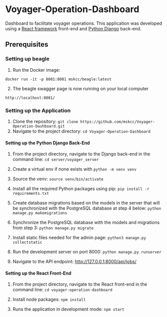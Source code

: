 # Voyager-Operation-Dashboard

Dashboard to facilitate voyager operations. This application was developed using a [React framework](https://reactjs.org/) front-end and [Python Django](https://www.djangoproject.com/) back-end.

## Prerequisites

### Setting up beagle

1. Run the Docker image:

```
docker run -it -p 8081:8081 mskcc/beagle:latest
```

2. The beagle swagger page is now running on your local computer

```
http://localhost:8081/
```

### Setting up the Application

1. Clone the repository: `git clone https://github.com/mskcc/Voyager-Operation-Dashboard.git`
2. Navigate to the project directory: `cd Voyager-Operation-Dashboard`

#### Setting up the Python Django Back-End

1. From the project directory, navigate to the Django back-end in the command line: `cd server/voyager_server`

2. Create a virtual env if none exists with `python -m venv venv`

3. Source the venv: `source venv/bin/activate`

4. Install all the required Python packages using pip: `pip install -r requirements.txt`

5. Create database migrations based on the models in the server that will be synchronized with the PostgreSQL database at step 4 below: `python manage.py makemigrations`

6. Synchronize the PostgreSQL database with the models and migrations from step 3: `python manage.py migrate`

7. Install static files needed for the admin page: `python3 manage.py collectstatic`

8. Run the development server on port 8000: `python manage.py runserver`

9. Navigate to the API endpoint: http://127.0.0.1:8000/api/jobs/

#### Setting up the React Front-End

1. From the project directory, navigate to the React front-end in the command line: `cd voyager-operation-dashboard`

2. Install node packages: `npm install`

3. Runs the application in development mode: `npm start`
